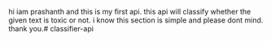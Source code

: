 hi iam prashanth and this is my first api.
this api will classify whether the given text is toxic or not.
i know this section is simple and please dont mind.
thank you.#   c l a s s i f i e r - a p i  
 